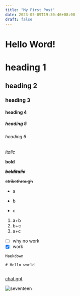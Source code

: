 ```yaml
---
title: "My First Post"
date: 2023-05-09T19:30:46+08:00
draft: false
---
```

# Hello Word!
# heading 1
## heading 2
### heading 3
#### heading 4
##### heading 5
###### heading 6
_italic_

**bold**

~~**_bolditalic_**~~

~~strikethrough~~

+ a
- b
* c
1. a+b
2. b+c
3. a+c

- [ ] why no work
- [X] work

`Maekdown`

```Markdown=
# Hello world
```
```C=

```
[chat gpt](https://openai.com/blog/chatgpt)

![seventeen](https://s.yimg.com/ny/api/res/1.2/86iYjBOxALh6Lcd6rKxpyw--/YXBwaWQ9aGlnaGxhbmRlcjt3PTUwMDtoPTcwNw--/https://media.zenfs.com/ko_KR/News/bntnews.cn/ccb0zzyumh8jwreuegwj2dzn69z43zm6.jpg)


